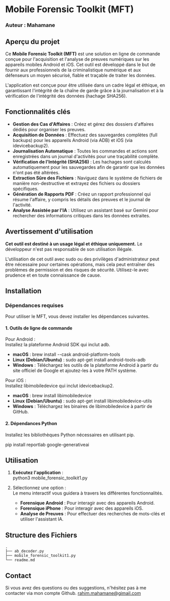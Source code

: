 # **Mobile Forensic Toolkit (MFT)**

### **Auteur : Mahamane**

## **Aperçu du projet**

Ce **Mobile Forensic Toolkit (MFT)** est une solution en ligne de commande conçue pour l'acquisition et l'analyse de preuves numériques sur les appareils mobiles Android et iOS. Cet outil est développé dans le but de fournir aux professionnels de la criminalistique numérique et aux défenseurs un moyen sécurisé, fiable et traçable de traiter les données.

L'application est conçue pour être utilisée dans un cadre légal et éthique, en garantissant l'intégrité de la chaîne de garde grâce à la journalisation et à la vérification de l'intégrité des données (hachage SHA256).

## **Fonctionnalités clés**

* **Gestion des Cas d'Affaires** : Créez et gérez des dossiers d'affaires dédiés pour organiser les preuves.  
* **Acquisition de Données** : Effectuez des sauvegardes complètes (full backups) pour les appareils Android (via ADB) et iOS (via idevicebackup2).  
* **Journalisation Automatique** : Toutes les commandes et actions sont enregistrées dans un journal d'activités pour une traçabilité complète.  
* **Vérification de l'Intégrité (SHA256)** : Les hachages sont calculés automatiquement pour les sauvegardes afin de garantir que les données n'ont pas été altérées.  
* **Extraction Sûre des Fichiers** : Naviguez dans le système de fichiers de manière non-destructive et extrayez des fichiers ou dossiers spécifiques.  
* **Génération de Rapports PDF** : Créez un rapport professionnel qui résume l'affaire, y compris les détails des preuves et le journal de l'activité.  
* **Analyse Assistée par l'IA** : Utilisez un assistant basé sur Gemini pour rechercher des informations critiques dans les données extraites.

## **Avertissement d'utilisation**

**Cet outil est destiné à un usage légal et éthique uniquement.** Le développeur n'est pas responsable de son utilisation illégale.

L'utilisation de cet outil avec sudo ou des privilèges d'administrateur peut être nécessaire pour certaines opérations, mais cela peut entraîner des problèmes de permission et des risques de sécurité. Utilisez-le avec prudence et en toute connaissance de cause.

## **Installation**

### **Dépendances requises**

Pour utiliser le MFT, vous devez installer les dépendances suivantes.

#### **1\. Outils de ligne de commande**

Pour Android :  
Installez la plateforme Android SDK qui inclut adb.

* **macOS** : brew install \--cask android-platform-tools  
* **Linux (Debian/Ubuntu)** : sudo apt-get install android-tools-adb  
* **Windows** : Téléchargez les outils de la plateforme Android à partir du site officiel de Google et ajoutez-les à votre PATH système.

Pour iOS :  
Installez libimobiledevice qui inclut idevicebackup2.

* **macOS** : brew install libimobiledevice  
* **Linux (Debian/Ubuntu)** : sudo apt-get install libimobiledevice-utils  
* **Windows** : Téléchargez les binaires de libimobiledevice à partir de GitHub.

#### **2\. Dépendances Python**

Installez les bibliothèques Python nécessaires en utilisant pip.

pip install reportlab google-generativeai

## **Utilisation**

1. **Exécutez l'application** :  
   python3 mobile_forensic_toolkit1.py

2. Sélectionnez une option :  
   Le menu interactif vous guidera à travers les différentes fonctionnalités.  
   * **Forensique Android** : Pour interagir avec des appareils Android.  
   * **Forensique iPhone** : Pour interagir avec des appareils iOS.  
   * **Analyse de Preuves** : Pour effectuer des recherches de mots-clés et utiliser l'assistant IA.

## **Structure des Fichiers**

```
.
├── ab_decoder.py
├── mobile_forensic_toolkit1.py
└── readme.md
```

## **Contact**

Si vous avez des questions ou des suggestions, n'hésitez pas à me contacter via mon compte Github.
rahim.mahamane@gimail.com